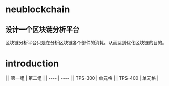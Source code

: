 # neublockchain
## 设计一个区块链分析平台
区块链分析平台只是在分析区块链各个部件的消耗。从而达到优化区块链的目的。
# introduction
|     |  第一组 |  第二组 |
|  ----  | ----  |
| TPS-300  | 单元格 |
| TPS-400  | 单元格 |

